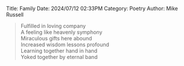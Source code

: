 Title: Family
Date: 2024/07/12 02:33PM
Category: Poetry
Author: Mike Russell

> Fulfilled in loving company<br>
A feeling like heavenly symphony<br>
Miraculous gifts here abound<br>
Increased wisdom lessons profound<br>
Learning together hand in hand<br>
Yoked together by eternal band
